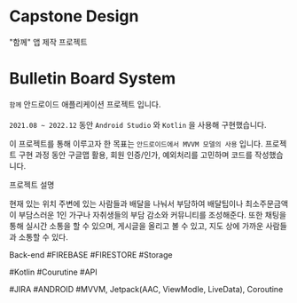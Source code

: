 # Capstone Design

"함께" 앱 제작 프로젝트
# Bulletin Board System
`함께` 안드로이드 애플리케이션 프로젝트 입니다. <br/><br/>
 `2021.08 ~ 2022.12` 동안 `Android Studio` 와 `Kotlin` 을 사용해 구현했습니다.
 
이 프로젝트를 통해 이루고자 한 목표는 `안드로이드에서 MVVM 모델의 사용` 입니다.
프로젝트 구현 과정 동안 구글맵 활용, 회원 인증/인가, 예외처리를 고민하며 코드를 작성했습니다.


프로젝트 설명

현재 있는 위치 주변에 있는 사람들과 배달을 나눠서 부담하여 배달팁이나 최소주문금액이 부담스러운 1인 가구나 자취생들의 부담 감소와 커뮤니티를 조성해준다.
또한 채팅을 통해 실시간 소통을 할 수 있으며, 게시글을 올리고 볼 수 있고, 지도 상에 가까운 사람들과 소통할 수 있다.

Back-end
#FIREBASE #FIRESTORE #Storage

#Kotlin #Courutine #API

#JIRA #ANDROID 
#MVVM, Jetpack(AAC, ViewModle, LiveData), Coroutine
